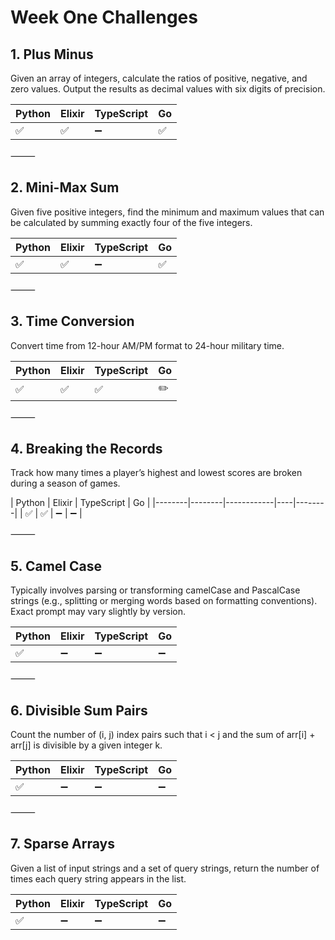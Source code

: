 # Week One Challenges

## 1. Plus Minus

Given an array of integers, calculate the ratios of positive, negative, and zero values. Output the results as decimal values with six digits of precision.


| Python | Elixir | TypeScript | Go |
|--------|--------|------------|----|
|   ✅  |    ✅    |      ➖      |  ✅  |  



⸻

## 2. Mini-Max Sum

Given five positive integers, find the minimum and maximum values that can be calculated by summing exactly four of the five integers.

| Python | Elixir | TypeScript | Go |
|--------|--------|------------|----|
|    ✅   |    ✅    |      ➖      |  ✅  |

⸻

## 3. Time Conversion

Convert time from 12-hour AM/PM format to 24-hour military time.

| Python | Elixir | TypeScript | Go |
|--------|--------|------------|----|
|    ✅   |    ✅    |     ✅        | ✏️    |


⸻

## 4. Breaking the Records

Track how many times a player’s highest and lowest scores are broken during a season of games.

| Python | Elixir | TypeScript | Go | 
|--------|--------|------------|----|--------|
|    ✅   |    ✅    |      ➖      |   ➖  |  

⸻

## 5. Camel Case

Typically involves parsing or transforming camelCase and PascalCase strings (e.g., splitting or merging words based on formatting conventions). Exact prompt may vary slightly by version.

| Python | Elixir | TypeScript | Go | 
|--------|--------|------------|----|
|    ✅   |     ➖     |      ➖      | ➖    |


⸻

## 6. Divisible Sum Pairs

Count the number of (i, j) index pairs such that i < j and the sum of arr[i] + arr[j] is divisible by a given integer k.


| Python | Elixir | TypeScript | Go | 
|--------|--------|------------|----|
|    ✅   |  ➖   |      ➖      |  ➖    |


⸻

## 7. Sparse Arrays

Given a list of input strings and a set of query strings, return the number of times each query string appears in the list.



| Python | Elixir | TypeScript | Go | 
|--------|--------|------------|----|
|    ✅   |     ➖     |      ➖      | ➖    |
